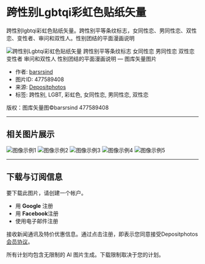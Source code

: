 # 跨性别Lgbtqi彩虹色贴纸矢量

跨性别lgbtqi彩虹色贴纸矢量。跨性别平等条纹标志，女同性恋、男同性恋、双性恋、变性者、审问和双性人。性别团结的平面漫画说明

![跨性别Lgbtqi彩虹色贴纸矢量 跨性别平等条纹标志 女同性恋 男同性恋 双性恋 变性者 审问和双性人 性别团结的平面漫画说明 — 图库矢量图片](https://st2.depositphotos.com/5136955/47758/v/1600/depositphotos_477589408-stock-illustration-transgender-lgbtqi-rainbow-color-sticker.jpg)

- 作者: [barsrsind](https://static.depositphotos.com/storage/avatars/5136/5136955/m_5136955.jpg?a87d2c4630a8db8648ec25fbdba8b684)
- 图片ID: 477589408
- 来源: [Depositphotos](https://depositphotos.com)
- 标签: 跨性别, LGBT, 彩虹色, 女同性恋, 男同性恋, 双性恋

版权：图库矢量图©barsrsind 477589408

---

## 相关图片展示

![图像示例1](https://st2.depositphotos.com/5136955/47758/v/150/depositphotos_477589072-stock-illustration-bigender-love-lgbtqi-male-female.jpg)
![图像示例2](https://st4.depositphotos.com/7916244/20631/v/150/depositphotos_206310856-stock-illustration-lgbt-community-transgender-symbol-icon.jpg)
![图像示例3](https://st.depositphotos.com/66756478/57695/v/150/depositphotos_576951886-stock-illustration-transgender-gender-sign-rainbow-colors.jpg)
![图像示例4](https://st3.depositphotos.com/1007566/34510/v/150/depositphotos_345105446-stock-illustration-female-gender-flag-gay-with.jpg)
![图像示例5](https://st3.depositphotos.com/7266878/32262/v/150/depositphotos_322621900-stock-illustration-lgbt-pride-rainbow-vector-transgender.jpg)

---

## 下载与订阅信息

要下载此图片，请创建一个帐户。

- 用 **Google** 注册
- 用 **Facebook**注册
- 使用电子邮件注册

接收新闻通讯及特价优惠信息。通过点击注册，即表示您同意接受Depositphotos [会员协议](https://cn/member-agreement.html)。

所有计划均包含无限制的 AI 图片生成。下载限制取决于您的计划。